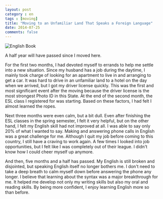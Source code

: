 ```yaml
---
layout: post
category : en
tags : [moving]
title: "Moving to an Unfamiliar Land That Speaks a Foreign Language"
date: 2014-07-25
comments: false
---
```


![English Book](https://lh4.googleusercontent.com/-USHjNvza0PU/U9U7fqSXGFI/AAAAAAACSVk/00joZ7Ecbhc/w620-h465-no/DSC00848.JPG)

A half year will have passed since I moved here. 

For the first two months, I had devoted myself to errands to help me settle into a new situation. Since my husband has a job during the daytime, I mainly took charge of looking for an apartment to live in and arranging to get a car. It was hard to drive in an unfamiliar land to a hotel on the day when we arrived, but I got my driver license quickly. This was the first and most significant event after the moving because the driver license is the most strongest Photo ID in this State. At the end of the second month, the ESL class I registered for was starting. Based on these factors, I had felt I almost learned the ropes.

Next three months were even calm, but a bit dull. Even after finishing the ESL classes in the spring semester, I felt it very helpful, but on the other hand, I felt my English skill had not improved at all. I was able to say only 20% of what I wanted to say. Making and answering phone calls in English was a great challenge for me. Although I quit my job before coming to this country, I still have a craving to work again. A few times I looked into job opportunities, but I felt like I was completely out of their league. I didn't know how I could cheer myself up anymore.

And then, five months and a half has passed. My English is still broken and disjointed, but speaking English itself no longer bothers me. I don't need to take a deep breath to calm myself down before answering the phone any longer. I believe that learning about the syntax was a major breakthrough for me. It helped me develop not only my writing skills but also my oral and reading skills. By being more confident, I enjoy learning English more so than before.